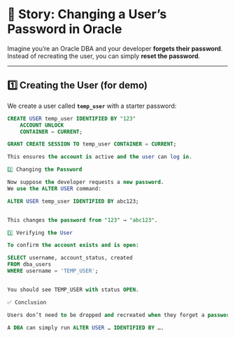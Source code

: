 # 🔑 Story: Changing a User’s Password in Oracle

Imagine you’re an Oracle DBA and your developer **forgets their password**.  
Instead of recreating the user, you can simply **reset the password**.

---

## 1️⃣ Creating the User (for demo)

We create a user called **`temp_user`** with a starter password:

```sql
CREATE USER temp_user IDENTIFIED BY "123" 
    ACCOUNT UNLOCK 
    CONTAINER = CURRENT;

GRANT CREATE SESSION TO temp_user CONTAINER = CURRENT;

This ensures the account is active and the user can log in.

2️⃣ Changing the Password

Now suppose the developer requests a new password.
We use the ALTER USER command:

ALTER USER temp_user IDENTIFIED BY abc123;


This changes the password from "123" → "abc123".

3️⃣ Verifying the User

To confirm the account exists and is open:

SELECT username, account_status, created 
FROM dba_users
WHERE username = 'TEMP_USER';


You should see TEMP_USER with status OPEN.

✅ Conclusion

Users don’t need to be dropped and recreated when they forget a password.

A DBA can simply run ALTER USER … IDENTIFIED BY ….
